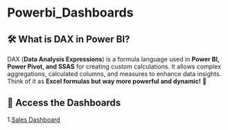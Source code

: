 # Powerbi_Dashboards

## 🛠 What is DAX in Power BI?  
DAX (**Data Analysis Expressions**) is a formula language used in **Power BI, Power Pivot, and SSAS** for creating custom calculations. It allows complex aggregations, calculated columns, and measures to enhance data insights. Think of it as **Excel formulas but way more powerful and dynamic!** 🚀  

## 🔗 Access the Dashboards
1.[Sales Dashboard](https://github.com/rodricksjo/Powerbi_Dashboards/blob/main/Sales%20Dashboard%20.jpg)


